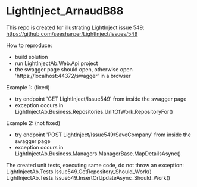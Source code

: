 # LightInject_ArnaudB88

This repo is created for illustrating LightInject issue 549:
https://github.com/seesharper/LightInject/issues/549

How to reproduce:
- build solution
- run LightInjectAb.Web.Api project
- the swagger page should open, otherwise open 'https://localhost:44372/swagger' in a browser

Example 1: (fixed)
- try endpoint 'GET LightInject/Issue549' from inside the swagger page
- exception occurs in LightInjectAb.Business.Repositories.UnitOfWork.RepositoryFor<T>()

Example 2: (not fixed)
- try endpoint 'POST LightInject/Issue549/SaveCompany' from inside the swagger page
- exception occurs in LightInjectAb.Business.Managers.ManagerBase.MapDetailsAsync()

The created unit tests, executing same code, do not throw an exception:
LightInjectAb.Tests.Issue549.GetRepository_Should_Work()
LightInjectAb.Tests.Issue549.InsertOrUpdateAsync_Should_Work()
